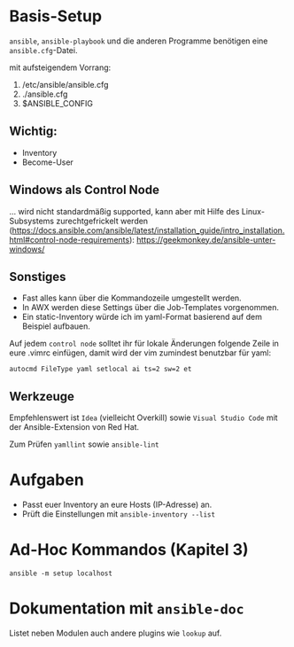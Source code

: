 # Basis-Setup

```ansible```, ```ansible-playbook```
und die anderen Programme benötigen eine ```ansible.cfg```-Datei.

mit aufsteigendem Vorrang:
1. /etc/ansible/ansible.cfg
2. ./ansible.cfg
3. $ANSIBLE_CONFIG

## Wichtig:
* Inventory
* Become-User

## Windows als Control Node

... wird nicht standardmäßig supported, kann aber mit Hilfe des Linux-Subsystems zurechtgefrickelt werden (https://docs.ansible.com/ansible/latest/installation_guide/intro_installation.html#control-node-requirements):
https://geekmonkey.de/ansible-unter-windows/

## Sonstiges
* Fast alles kann über die Kommandozeile umgestellt werden.
* In AWX werden diese Settings über die Job-Templates vorgenommen.
* Ein static-Inventory würde ich im yaml-Format basierend auf dem Beispiel aufbauen.

Auf jedem ```control node``` solltet ihr für lokale Änderungen folgende Zeile in 
eure .vimrc einfügen, damit wird der vim zumindest benutzbar für yaml:

```.shell
autocmd FileType yaml setlocal ai ts=2 sw=2 et
```

## Werkzeuge

Empfehlenswert ist ```Idea``` (vielleicht Overkill)
sowie ```Visual Studio Code``` mit der Ansible-Extension von Red Hat.

Zum Prüfen ```yamllint``` sowie ```ansible-lint```

# Aufgaben

* Passt euer Inventory an eure Hosts (IP-Adresse) an.
* Prüft die Einstellungen mit ```ansible-inventory --list```

# Ad-Hoc Kommandos (Kapitel 3)

```ansible -m setup localhost```

# Dokumentation mit ```ansible-doc```

Listet neben Modulen auch andere plugins wie ```lookup``` auf.
